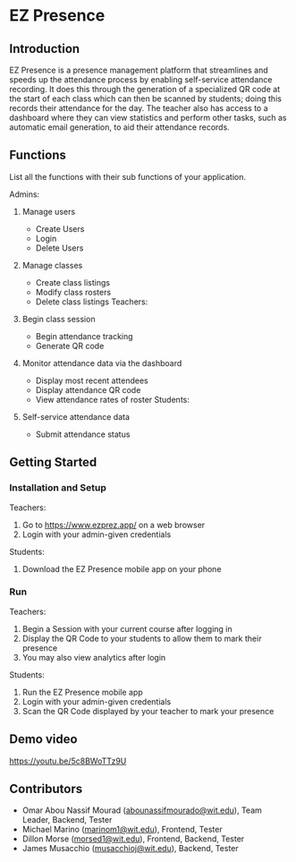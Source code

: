 # EZ Presence

## Introduction

EZ Presence is a presence management platform that streamlines and speeds up the attendance process by enabling self-service attendance recording. It does this through the generation of a specialized QR code at the start of each class which can then be scanned by students; doing this records their attendance for the day. The teacher also has access to a dashboard where they can view statistics and perform other tasks, such as automatic email generation, to aid their attendance records. 


## Functions
List all the functions with their sub functions of your application.

Admins:
1. Manage users
	* Create Users
	* Login
	* Delete Users
2. Manage classes
	* Create class listings
	* Modify class rosters
	* Delete class listings
Teachers:

3. Begin class session
	* Begin attendance tracking
	* Generate QR code
4. Monitor attendance data via the dashboard
	* Display most recent attendees
	* Display attendance QR code
	* View attendance rates of roster
Students: 

5. Self-service attendance data
	* Submit attendance status


## Getting Started
### Installation and Setup

Teachers:
1. Go to https://www.ezprez.app/ on a web browser
2. Login with your admin-given credentials

Students:
1. Download the EZ Presence mobile app on your phone

### Run

Teachers:
1. Begin a Session with your current course after logging in
2. Display the QR Code to your students to allow them to mark their presence
3. You may also view analytics after login

Students:
1. Run the EZ Presence mobile app
2. Login with your admin-given credentials
3. Scan the QR Code displayed by your teacher to mark your presence

## Demo video
https://youtu.be/5c8BWoTTz9U

## Contributors

* Omar Abou Nassif Mourad (abounassifmourado@wit.edu), Team Leader, Backend, Tester
* Michael Marino (marinom1@wit.edu), Frontend, Tester
* Dillon Morse (morsed1@wit.edu), Frontend, Backend, Tester
* James Musacchio (musacchioj@wit.edu), Backend, Tester
